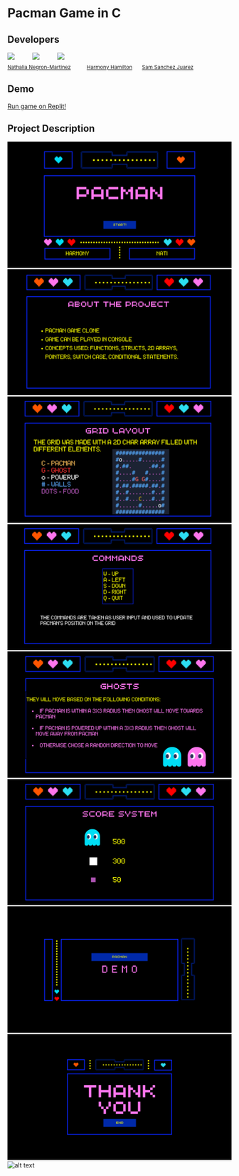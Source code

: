 # Pacman Game in C

## Developers
<div>
  <img src="https://github.com/dxvinelight.png" width="100px;"/>
  &emsp;
    &emsp;
  <img src="https://github.com/HarmonyH27.png" width="100px;"/>
  &emsp;
    &emsp;
  <img src="https://github.com/samsannchez.png" width="100px;"/>
  &emsp;
  <br />
  <sub><a href="https://github.com/Ayla-T">Nathalia Negron-Martinez</a></sub>
  &emsp;&emsp;
  <sub><a href="https://github.com/rmai21">Harmony Hamilton</a></sub>
  &emsp;
  <sub><a href="https://github.com/ca764763">Sam Sanchez Juarez</a></sub>
</div>

## Demo
[Run game on Replit!](https://replit.com/@sa830042/PacMan-Game)

## Project Description
![alt text](Presentation/1.png)
![alt text](Presentation/2.png)
![alt text](Presentation/3.png)
![alt text](Presentation/4.png)
![alt text](Presentation/5.png)
![alt text](Presentation/6.png)
![alt text](Presentation/7.png)
![alt text](Presentation/8.png)
![alt text](Presentation/9.png)
